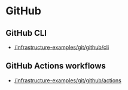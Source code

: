 # GitHub

## GitHub CLI

- [/infrastructure-examples/git/github/cli](/git/github/cli/)

## GitHub Actions workflows

- [/infrastructure-examples/git/github/actions](/git/github/actions/)
